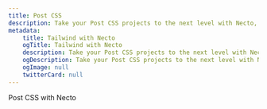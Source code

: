 ```yaml
---
title: Post CSS
description: Take your Post CSS projects to the next level with Necto, the versatile utility toolkit designed to enhance your development experience.
metadata: 
    title: Tailwind with Necto
    ogTitle: Tailwind with Necto
    description: Take your Post CSS projects to the next level with Necto, the versatile utility toolkit designed to enhance your development experience.
    ogDescription: Take your Post CSS projects to the next level with Necto, the versatile utility toolkit designed to enhance your development experience.
    ogImage: null
    twitterCard: null
---
```


Post CSS with Necto
